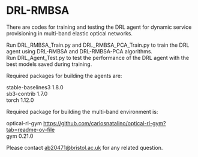 # DRL-RMBSA
There are codes for training and testing the DRL agent for dynamic service provisioning in multi-band elastic optical networks.

Run DRL_RMBSA_Train.py and DRL_RMBSA_PCA_Train.py to train the DRL agent using DRL-RMBSA and DRL-RMBSA-PCA algorithms.  
Run DRL_Agent_Test.py to test the performance of the DRL agent with the best models saved during training.

Required packages for building the agents are:

stable-baselines3 1.8.0  
sb3-contrib 1.7.0  
torch 1.12.0  

Required package for building the multi-band environment is:

optical-rl-gym https://github.com/carlosnatalino/optical-rl-gym?tab=readme-ov-file  
gym 0.21.0

Please contact ab20471@bristol.ac.uk for any related question.
